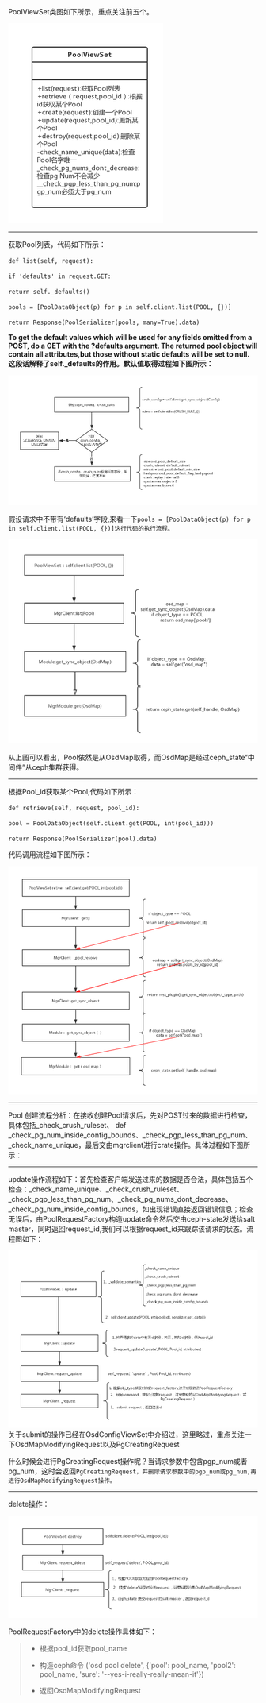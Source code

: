 PoolViewSet类图如下所示，重点关注前五个。

![](/assets/poolviewset.png)

---

获取Pool列表，代码如下所示：

`def list(self, request):`

`if 'defaults' in request.GET:`

`return self._defaults()`

`pools = [PoolDataObject(p) for p in self.client.list(POOL, {})]`

`return Response(PoolSerializer(pools, many=True).data)`

**To get the default values which will be used for any fields omitted from a POST, do a GET with the ?defaults argument.  The returned pool object will contain all attributes,but those without static defaults will be set to null. 这段话解释了self.\_defaults的作用。默认值取得过程如下图所示：**

![](/assets/poolrequest._defaults.png)

假设请求中不带有‘defaults’字段,来看一下`pools = [PoolDataObject(p) for p in self.client.list(POOL, {})]这行代码的执行流程。`

![](/assets/poolviewsetlist.png)

从上图可以看出，Pool依然是从OsdMap取得，而OsdMap是经过ceph\_state“中间件”从ceph集群获得。

---

根据Pool\_id获取某个Pool,代码如下所示：

`def retrieve(self, request, pool_id):`

`pool = PoolDataObject(self.client.get(POOL, int(pool_id)))`

`return Response(PoolSerializer(pool).data)`

代码调用流程如下图所示：

![](/assets/poolRetrive.png)

---

Pool 创建流程分析：在接收创建Pool请求后，先对POST过来的数据进行检查，具体包括\_check\_crush\_ruleset、    def \_check\_pg\_num\_inside\_config\_bounds、\_check\_pgp\_less\_than\_pg\_num、\_check\_name\_unique，最后交由mgrclient进行crate操作。具体过程如下图所示：



---

update操作流程如下：首先检查客户端发送过来的数据是否合法，具体包括五个检查：\_check\_name\_unique、\_check\_crush\_ruleset、\_check\_pgp\_less\_than\_pg\_num、\_check\_pg\_nums\_dont\_decrease、\_check\_pg\_num\_inside\_config\_bounds，如出现错误直接返回错误信息；检查无误后，由PoolRequestFactory构造update命令然后交由ceph-state发送给salt master，同时返回request\_id,我们可以根据request\_id来跟踪该请求的状态。流程图如下：

![](/assets/poolUpdate.png)关于submit的操作已经在OsdConfigViewSet中介绍过，这里略过，重点关注一下OsdMapModifyingRequest以及PgCreatingRequest

什么时候会进行PgCreatingRequest操作呢？当请求参数中包含pgp\_num或者pg\_num，这时会返回`PgCreatingRequest，并删除请求参数中的pgp_num或pg_num,再进行OsdMapModifyingRequest操作。`

---

delete操作：

![](/assets/PoolDelete.png)

PoolRequestFactory中的delete操作具体如下：

> * 根据pool\_id获取pool\_name
> 
> * 构造ceph命令 \('osd pool delete', {'pool': pool\_name, 'pool2': pool\_name,
>   'sure': '--yes-i-really-really-mean-it'}\)
> 
> * 返回OsdMapModifyingRequest



